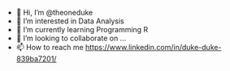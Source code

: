 - 👋 Hi, I’m @theoneduke
- 👀 I’m interested in Data Analysis
- 🌱 I’m currently learning Programming R
- 💞️ I’m looking to collaborate on ...
- 📫 How to reach me https://www.linkedin.com/in/duke-duke-839ba7201/

<!---
theoneduke/theoneduke is a ✨ special ✨ repository because its `README.md` (this file) appears on your GitHub profile.
You can click the Preview link to take a look at your changes.
--->
